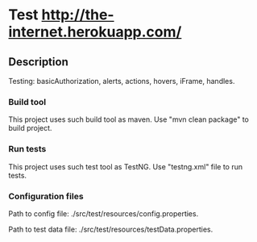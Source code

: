 # Test http://the-internet.herokuapp.com/

## Description
Testing:
basicAuthorization,
alerts,
actions,
hovers,
iFrame,
handles.

### Build tool        
This project uses such build tool as maven. 
Use "mvn clean package" to build project.

### Run tests
This project uses such test tool as TestNG.
Use "testng.xml" file to run tests.

### Configuration files
Path to config file: ./src/test/resources/config.properties.

Path to test data file: ./src/test/resources/testData.properties.

